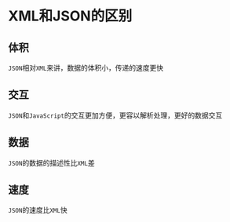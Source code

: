 # XML和JSON的区别

## 体积

`JSON`相对`XML`来讲，数据的体积小，传递的速度更快

## 交互

`JSON`和`JavaScript`的交互更加方便，更容以解析处理，更好的数据交互

## 数据

`JSON`的数据的描述性比`XML`差

## 速度

`JSON`的速度比`XML`快